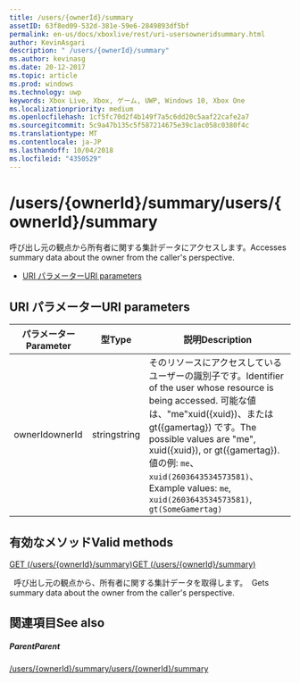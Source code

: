 ```yaml
---
title: /users/{ownerId}/summary
assetID: 63f8ed09-532d-381e-59e6-2849893df5bf
permalink: en-us/docs/xboxlive/rest/uri-usersowneridsummary.html
author: KevinAsgari
description: " /users/{ownerId}/summary"
ms.author: kevinasg
ms.date: 20-12-2017
ms.topic: article
ms.prod: windows
ms.technology: uwp
keywords: Xbox Live, Xbox, ゲーム, UWP, Windows 10, Xbox One
ms.localizationpriority: medium
ms.openlocfilehash: 1cf5fc70d2f4b149f7a5c6dd20c5aaf22cafe2a7
ms.sourcegitcommit: 5c9a47b135c5f587214675e39c1ac058c0380f4c
ms.translationtype: MT
ms.contentlocale: ja-JP
ms.lasthandoff: 10/04/2018
ms.locfileid: "4350529"
---
```

# <a name="usersowneridsummary"></a><span data-ttu-id="158cb-104">/users/{ownerId}/summary</span><span class="sxs-lookup"><span data-stu-id="158cb-104">/users/{ownerId}/summary</span></span>
<span data-ttu-id="158cb-105">呼び出し元の観点から所有者に関する集計データにアクセスします。</span><span class="sxs-lookup"><span data-stu-id="158cb-105">Accesses summary data about the owner from the caller's perspective.</span></span>

  * [<span data-ttu-id="158cb-106">URI パラメーター</span><span class="sxs-lookup"><span data-stu-id="158cb-106">URI parameters</span></span>](#ID4EQ)

<a id="ID4EQ"></a>


## <a name="uri-parameters"></a><span data-ttu-id="158cb-107">URI パラメーター</span><span class="sxs-lookup"><span data-stu-id="158cb-107">URI parameters</span></span>

| <span data-ttu-id="158cb-108">パラメーター</span><span class="sxs-lookup"><span data-stu-id="158cb-108">Parameter</span></span>| <span data-ttu-id="158cb-109">型</span><span class="sxs-lookup"><span data-stu-id="158cb-109">Type</span></span>| <span data-ttu-id="158cb-110">説明</span><span class="sxs-lookup"><span data-stu-id="158cb-110">Description</span></span>|
| --- | --- | --- |
| <span data-ttu-id="158cb-111">ownerId</span><span class="sxs-lookup"><span data-stu-id="158cb-111">ownerId</span></span>| <span data-ttu-id="158cb-112">string</span><span class="sxs-lookup"><span data-stu-id="158cb-112">string</span></span>| <span data-ttu-id="158cb-113">そのリソースにアクセスしているユーザーの識別子です。</span><span class="sxs-lookup"><span data-stu-id="158cb-113">Identifier of the user whose resource is being accessed.</span></span> <span data-ttu-id="158cb-114">可能な値は、"me"xuid({xuid})、または gt({gamertag}) です。</span><span class="sxs-lookup"><span data-stu-id="158cb-114">The possible values are "me", xuid({xuid}), or gt({gamertag}).</span></span> <span data-ttu-id="158cb-115">値の例: <code>me</code>、 <code>xuid(2603643534573581)</code>、</span><span class="sxs-lookup"><span data-stu-id="158cb-115">Example values: <code>me</code>, <code>xuid(2603643534573581)</code>,</span></span> <code>gt(SomeGamertag)</code>|

<a id="ID4ESB"></a>


## <a name="valid-methods"></a><span data-ttu-id="158cb-116">有効なメソッド</span><span class="sxs-lookup"><span data-stu-id="158cb-116">Valid methods</span></span>

[<span data-ttu-id="158cb-117">GET (/users/{ownerId}/summary)</span><span class="sxs-lookup"><span data-stu-id="158cb-117">GET (/users/{ownerId}/summary)</span></span>](uri-usersowneridsummaryget.md)

<span data-ttu-id="158cb-118">&nbsp;&nbsp;呼び出し元の観点から、所有者に関する集計データを取得します。</span><span class="sxs-lookup"><span data-stu-id="158cb-118">&nbsp;&nbsp;Gets summary data about the owner from the caller's perspective.</span></span>

<a id="ID4E3B"></a>


## <a name="see-also"></a><span data-ttu-id="158cb-119">関連項目</span><span class="sxs-lookup"><span data-stu-id="158cb-119">See also</span></span>

<a id="ID4E5B"></a>


##### <a name="parent"></a><span data-ttu-id="158cb-120">Parent</span><span class="sxs-lookup"><span data-stu-id="158cb-120">Parent</span></span>

[<span data-ttu-id="158cb-121">/users/{ownerId}/summary</span><span class="sxs-lookup"><span data-stu-id="158cb-121">/users/{ownerId}/summary</span></span>]()
